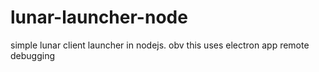 # lunar-launcher-node
simple lunar client launcher in nodejs. obv this uses electron app remote debugging
